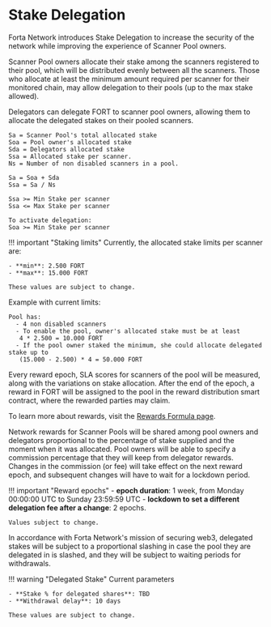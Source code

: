 # Stake Delegation

Forta Network introduces Stake Delegation to increase the security of the network while improving the experience of Scanner Pool owners.

Scanner Pool owners allocate their stake among the scanners registered to their pool, which will be distributed evenly between all the scanners. Those who allocate at least the minimum amount required per scanner for their monitored chain, may allow delegation to their pools (up to the max stake allowed). 

Delegators can delegate FORT to scanner pool owners, allowing them to allocate the delegated stakes on their pooled scanners.

```
Sa = Scanner Pool's total allocated stake
Soa = Pool owner's allocated stake
Sda = Delegators allocated stake
Ssa = Allocated stake per scanner.
Ns = Number of non disabled scanners in a pool.

Sa = Soa + Sda
Ssa = Sa / Ns

Ssa >= Min Stake per scanner
Ssa <= Max Stake per scanner

To activate delegation:
Soa >= Min Stake per scanner

```

!!! important "Staking limits"
    Currently, the allocated stake limits per scanner are: 

    - **min**: 2.500 FORT 
    - **max**: 15.000 FORT
    
    These values are subject to change.

Example with current limits:

```
Pool has:
  - 4 non disabled scanners
  - To enable the pool, owner's allocated stake must be at least
   4 * 2.500 = 10.000 FORT
  - If the pool owner staked the minimum, she could allocate delegated stake up to
   (15.000 - 2.500) * 4 = 50.000 FORT
```
    
Every reward epoch, SLA scores for scanners of the pool will be measured, along with the variations on stake allocation. After the end of the epoch, a reward in FORT will be assigned to the pool in the reward distribution smart contract, where the rewarded parties may claim.

To learn more about rewards, visit the [Rewards Formula page](/rewards).

Network rewards for Scanner Pools will be shared among pool owners and delegators proportional to the percentage of stake supplied and the moment when it was allocated. Pool owners will be able to specify a commission percentage that they will keep from delegator rewards. Changes in the commission (or fee) will take effect on the next reward epoch, and subsequent changes will have to wait for a lockdown period.

!!! important "Reward epochs"
    - **epoch duration**: 1 week, from Monday 00:00:00 UTC to Sunday 23:59:59 UTC
    - **lockdown to set a different delegation fee after a change**: 2 epochs.

    Values subject to change.

In accordance with Forta Network's mission of securing web3, delegated stakes will be subject to a proportional slashing in case the pool they are delegated in is slashed, and they will be subject to waiting periods for withdrawals.

!!! warning "Delegated Stake"
    Current parameters

    - **Stake % for delegated shares**: TBD
    - **Withdrawal delay**: 10 days
    
    These values are subject to change.